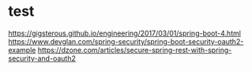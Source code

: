 # test
https://gigsterous.github.io/engineering/2017/03/01/spring-boot-4.html
https://www.devglan.com/spring-security/spring-boot-security-oauth2-example
https://dzone.com/articles/secure-spring-rest-with-spring-security-and-oauth2
